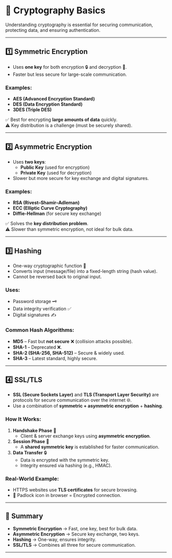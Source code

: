 
# 🔐 Cryptography Basics

Understanding cryptography is essential for securing communication, protecting data, and ensuring authentication.

---

## 1️⃣ Symmetric Encryption
- Uses **one key** for both encryption 🔒 and decryption 🔑.  
- Faster but less secure for large-scale communication.  

### Examples:
- **AES (Advanced Encryption Standard)**
- **DES (Data Encryption Standard)**
- **3DES (Triple DES)**

✅ Best for encrypting **large amounts of data** quickly.  
⚠️ Key distribution is a challenge (must be securely shared).

---

## 2️⃣ Asymmetric Encryption
- Uses **two keys**:  
  - **Public Key** (used for encryption)  
  - **Private Key** (used for decryption)  
- Slower but more secure for key exchange and digital signatures.  

### Examples:
- **RSA (Rivest–Shamir–Adleman)**
- **ECC (Elliptic Curve Cryptography)**
- **Diffie-Hellman** (for secure key exchange)

✅ Solves the **key distribution problem**.  
⚠️ Slower than symmetric encryption, not ideal for bulk data.

---

## 3️⃣ Hashing
- One-way cryptographic function 🔄  
- Converts input (message/file) into a fixed-length string (hash value).  
- Cannot be reversed back to original input.  

### Uses:
- Password storage 🗝️
- Data integrity verification ✅
- Digital signatures ✍️

### Common Hash Algorithms:
- **MD5** – Fast but **not secure** ❌ (collision attacks possible).  
- **SHA-1** – Deprecated ❌.  
- **SHA-2 (SHA-256, SHA-512)** – Secure & widely used.  
- **SHA-3** – Latest standard, highly secure.  

---

## 4️⃣ SSL/TLS
- **SSL (Secure Sockets Layer)** and **TLS (Transport Layer Security)** are protocols for secure communication over the internet 🌐.  
- Use a combination of **symmetric + asymmetric encryption** + **hashing**.  

### How It Works:
1. **Handshake Phase** 🤝  
   - Client & server exchange keys using **asymmetric encryption**.  
2. **Session Phase** 🔑  
   - A **shared symmetric key** is established for faster communication.  
3. **Data Transfer** 🔒  
   - Data is encrypted with the symmetric key.  
   - Integrity ensured via hashing (e.g., HMAC).  

### Real-World Example:
- HTTPS websites use **TLS certificates** for secure browsing.  
- 🔑 Padlock icon in browser = Encrypted connection.  

---

## 📌 Summary
- **Symmetric Encryption** → Fast, one key, best for bulk data.  
- **Asymmetric Encryption** → Secure key exchange, two keys.  
- **Hashing** → One-way, ensures integrity.  
- **SSL/TLS** → Combines all three for secure communication.  

---

